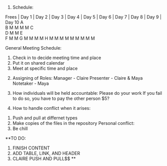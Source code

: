 1) Schedule:

Frees	| Day 1	| Day 2	| Day 3	| Day 4	| Day 5	| Day 6	| Day 7	| Day 8	| Day 9	| Day 10
A		 
B		   M             M                M                       M
C										
D	                     M                                        M
E	
F		   M	                                 M
G	              M               M                      M                 M
H	       M      M      M        M              M       M        M        M       M 


General Meeting Schedule: 
1. Check in to decide meeting time and place
2. Put it on shared calendar
3. Meet at specific time and place

2) Assigning of Roles: 
Manager - Claire
Presenter - Claire & Maya
Notetaker - Maya

3) How individuals will be held accountable: 
Please do your work
If you fail to do so, you have to pay the other person $5?

4) How to handle conflict when it arises:
1. Push and pull at differnet types
2. Make copies of the files in the repository
Personal conflict: 
1. Be chill

**TO DO: 
1. FINISH CONTENT
2. ADD TABLE, LINK, AND HEADER
3. CLAIRE PUSH AND PULL$$ **
